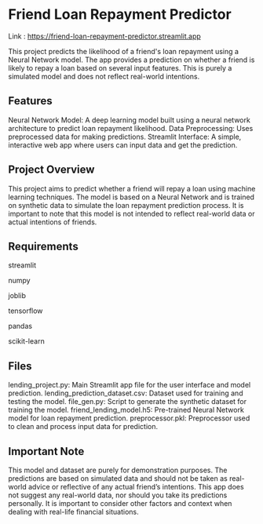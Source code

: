 # Friend Loan Repayment Predictor

Link : https://friend-loan-repayment-predictor.streamlit.app

This project predicts the likelihood of a friend's loan repayment using a Neural Network model. The app provides a prediction on whether a friend is likely to repay a loan based on several input features. This is purely a simulated model and does not reflect real-world intentions.

## Features

Neural Network Model: A deep learning model built using a neural network architecture to predict loan repayment likelihood.
Data Preprocessing: Uses preprocessed data for making predictions.
Streamlit Interface: A simple, interactive web app where users can input data and get the prediction.

## Project Overview

This project aims to predict whether a friend will repay a loan using machine learning techniques. The model is based on a Neural Network and is trained on synthetic data to simulate the loan repayment prediction process. It is important to note that this model is not intended to reflect real-world data or actual intentions of friends.

## Requirements

streamlit

numpy

joblib

tensorflow

pandas

scikit-learn

## Files

lending_project.py: Main Streamlit app file for the user interface and model prediction.
lending_prediction_dataset.csv: Dataset used for training and testing the model.
file_gen.py: Script to generate the synthetic dataset for training the model.
friend_lending_model.h5: Pre-trained Neural Network model for loan repayment prediction.
preprocessor.pkl: Preprocessor used to clean and process input data for prediction.

## Important Note

This model and dataset are purely for demonstration purposes. The predictions are based on simulated data and should not be taken as real-world advice or reflective of any actual friend’s intentions.
This app does not suggest any real-world data, nor should you take its predictions personally. It is important to consider other factors and context when dealing with real-life financial situations.
